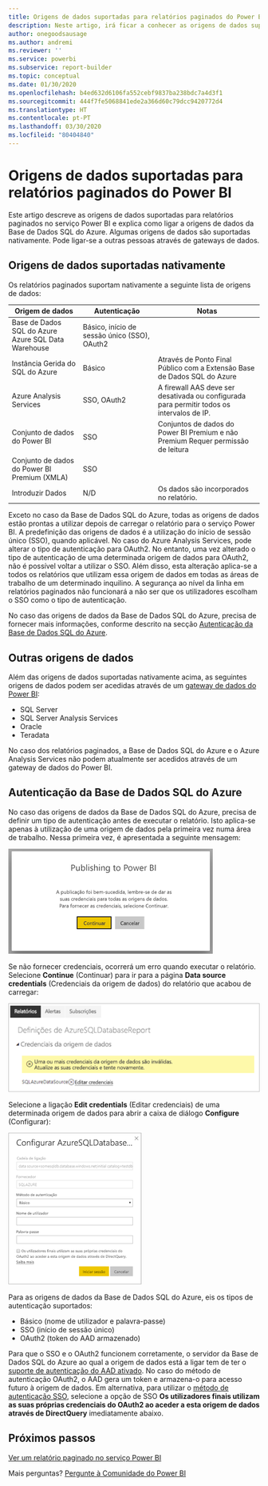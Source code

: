 ```yaml
---
title: Origens de dados suportadas para relatórios paginados do Power BI
description: Neste artigo, irá ficar a conhecer as origens de dados suportadas para relatórios paginados no serviço Power BI e irá saber como ligar a origens de dados da Base de Dados SQL do Azure.
author: onegoodsausage
ms.author: andremi
ms.reviewer: ''
ms.service: powerbi
ms.subservice: report-builder
ms.topic: conceptual
ms.date: 01/30/2020
ms.openlocfilehash: b4ed632d6106fa552cebf9837ba238bdc7a4d3f1
ms.sourcegitcommit: 444f7fe5068841ede2a366d60c79dcc9420772d4
ms.translationtype: HT
ms.contentlocale: pt-PT
ms.lasthandoff: 03/30/2020
ms.locfileid: "80404840"
---
```

# <a name="supported-data-sources-for-power-bi-paginated-reports"></a>Origens de dados suportadas para relatórios paginados do Power BI

Este artigo descreve as origens de dados suportadas para relatórios paginados no serviço Power BI e explica como ligar a origens de dados da Base de Dados SQL do Azure. Algumas origens de dados são suportadas nativamente. Pode ligar-se a outras pessoas através de gateways de dados.

## <a name="natively-supported-data-sources"></a>Origens de dados suportadas nativamente

Os relatórios paginados suportam nativamente a seguinte lista de origens de dados:

| Origem de dados | Autenticação | Notas |
| --- | --- | --- |
| Base de Dados SQL do Azure <br>Azure SQL Data Warehouse | Básico, início de sessão único (SSO), OAuth2 |   |
| Instância Gerida do SQL do Azure | Básico | Através de Ponto Final Público com a Extensão Base de Dados SQL do Azure  |
| Azure Analysis Services | SSO, OAuth2 | A firewall AAS deve ser desativada ou configurada para permitir todos os intervalos de IP.|
| Conjunto de dados do Power BI | SSO | Conjuntos de dados do Power BI Premium e não Premium Requer permissão de leitura |
| Conjunto de dados do Power BI Premium (XMLA) | SSO |   |
| Introduzir Dados | N/D | Os dados são incorporados no relatório. |

Exceto no caso da Base de Dados SQL do Azure, todas as origens de dados estão prontas a utilizar depois de carregar o relatório para o serviço Power BI. A predefinição das origens de dados é a utilização do início de sessão único (SSO), quando aplicável. No caso do Azure Analysis Services, pode alterar o tipo de autenticação para OAuth2. No entanto, uma vez alterado o tipo de autenticação de uma determinada origem de dados para OAuth2, não é possível voltar a utilizar o SSO.  Além disso, esta alteração aplica-se a todos os relatórios que utilizam essa origem de dados em todas as áreas de trabalho de um determinado inquilino.  A segurança ao nível da linha em relatórios paginados não funcionará a não ser que os utilizadores escolham o SSO como o tipo de autenticação.

No caso das origens de dados da Base de Dados SQL do Azure, precisa de fornecer mais informações, conforme descrito na secção [Autenticação da Base de Dados SQL do Azure](#azure-sql-database-authentication).

## <a name="other-data-sources"></a>Outras origens de dados

Além das origens de dados suportadas nativamente acima, as seguintes origens de dados podem ser acedidas através de um [gateway de dados do Power BI](../service-gateway-onprem.md):

- SQL Server
- SQL Server Analysis Services
- Oracle
- Teradata

No caso dos relatórios paginados, a Base de Dados SQL do Azure e o Azure Analysis Services não podem atualmente ser acedidos através de um gateway de dados do Power BI.

## <a name="azure-sql-database-authentication"></a>Autenticação da Base de Dados SQL do Azure

No caso das origens de dados da Base de Dados SQL do Azure, precisa de definir um tipo de autenticação antes de executar o relatório. Isto aplica-se apenas à utilização de uma origem de dados pela primeira vez numa área de trabalho. Nessa primeira vez, é apresentada a seguinte mensagem:

![Publicar no Power BI](media/paginated-reports-data-sources/power-bi-paginated-publishing.png)

Se não fornecer credenciais, ocorrerá um erro quando executar o relatório. Selecione **Continue** (Continuar) para ir para a página **Data source credentials** (Credenciais da origem de dados) do relatório que acabou de carregar:

![Definições da Base de Dados SQL do Azure](media/paginated-reports-data-sources/power-bi-paginated-settings-azure-sql.png)

Selecione a ligação **Edit credentials** (Editar credenciais) de uma determinada origem de dados para abrir a caixa de diálogo **Configure** (Configurar):

![Configurar a Base de Dados SQL do Azure](media/paginated-reports-data-sources/power-bi-paginated-configure-azure-sql.png)

Para as origens de dados da Base de Dados SQL do Azure, eis os tipos de autenticação suportados:

- Básico (nome de utilizador e palavra-passe)
- SSO (início de sessão único)
- OAuth2 (token do AAD armazenado)

Para que o SSO e o OAuth2 funcionem corretamente, o servidor da Base de Dados SQL do Azure ao qual a origem de dados está a ligar tem de ter o [suporte de autenticação do AAD ativado](https://docs.microsoft.com/azure/sql-database/sql-database-aad-authentication-configure). No caso do método de autenticação OAuth2, o AAD gera um token e armazena-o para acesso futuro à origem de dados. Em alternativa, para utilizar o [método de autenticação SSO](https://docs.microsoft.com/power-bi/service-azure-sql-database-with-direct-connect#single-sign-on), selecione a opção de SSO **Os utilizadores finais utilizam as suas próprias credenciais do OAuth2 ao aceder a esta origem de dados através de DirectQuery** imediatamente abaixo.
  
## <a name="next-steps"></a>Próximos passos

[Ver um relatório paginado no serviço Power BI](../consumer/paginated-reports-view-power-bi-service.md)

Mais perguntas? [Pergunte à Comunidade do Power BI](https://community.powerbi.com/)
